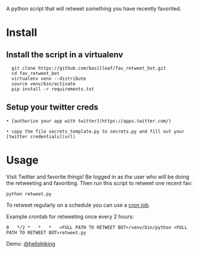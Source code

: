 A python script that will retweet something you have recently favorited.

# Install

## Install the script in a virtualenv


	  git clone https://github.com/basilleaf/fav_retweet_bot.git
	  cd fav_retweet_bot
	  virtualenv venv --distribute
	  source venv/bin/activate
	  pip install -r requirements.txt

## Setup your twitter creds

	• [authorize your app with twitter](https://apps.twitter.com/)

	• copy the file secrets_template.py to secrets.py and fill out your [twitter credentials](url)


# Usage

Visit Twitter and favorite things! Be logged in as the user who will be doing the retweeting and favoriting. Then run this script to retweet one recent fav:

	python retweet.py

To retweet regularly on a schedule you can use a [cron job](http://www.thegeekstuff.com/2009/06/15-practical-crontab-examples/).

Example crontab for retweeting once every 2 hours:

    0	*/2	*	*	*	<FULL PATH TO RETWEET BOT>/venv/bin/python <FULL PATH TO RETWEET BOT>retweet.py

Demo: <a href = "https://twitter.com/hellohiking">@hellohiking</a>
